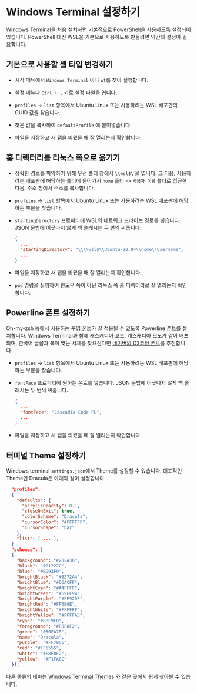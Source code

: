 # Windows Terminal 설정하기

Windows Terminal을 처음 설치하면 기본적으로 PowerShell을 사용하도록 설정되어있습니다. PowerShell 대신 WSL을 기본으로 사용하도록 만들려면 약간의 설정이 필요합니다.

## 기본으로 사용할 셸 타입 변경하기

- 시작 메뉴에서 `Windows Terminal` 이나 `wt`를 찾아 실행합니다.

- 설정 메뉴나 `Ctrl + ,` 키로 설정 파일을 엽니다.

- `profiles` -> `list` 항목에서 Ubuntu Linux 또는 사용하려는 WSL 배포판의 GUID 값을 찾습니다.

- 찾은 값을 복사하여 `defaultProfile` 에 붙여넣습니다.

- 파일을 저장하고 새 탭을 띄웠을 때 잘 열리는지 확인합니다.

## 홈 디렉터리를 리눅스 쪽으로 옮기기

- 정확한 경로를 파악하기 위해 우선 폴더 창에서 `\\wsl$\` 을 엽니다. 그 다음, 사용하려는 배포판에 해당하는 폴더에 들어가서 `home` 폴더 -> `사용자 이름` 폴더로 접근한 다음, 주소 창에서 주소를 복사합니다.

- `profiles` -> `list` 항목에서 Ubuntu Linux 또는 사용하려는 WSL 배포판에 해당하는 부분을 찾습니다.

- `startingDirectory` 프로퍼티에 WSL의 네트워크 드라이브 경로를 넣습니다. JSON 문법에 어긋나지 않게 백 슬래시는 두 번씩 써줍니다.

  ```json
  {
    ...
    "startingDirectory": "\\\\wsl$\\Ubuntu-20.04\\home\\Username",
    ...
  }
  ```

- 파일을 저장하고 새 탭을 띄웠을 때 잘 열리는지 확인합니다.

- `pwd` 명령을 실행하여 윈도우 쪽이 아닌 리눅스 쪽 홈 디렉터리로 잘 열리는지 확인합니다.

## Powerline 폰트 설정하기

Oh-my-zsh 등에서 사용하는 꾸밈 폰트가 잘 적용될 수 있도록 Powerline 폰트를 설치합니다. Windows Terminal과 함께 캐스캐디아 코드, 캐스캐디아 모노가 같이 배포되며, 한국어 글꼴과 폭이 맞는 서체를 찾으신다면 [네이버의 D2코딩 폰트](https://github.com/naver/d2codingfont)를 추천합니다.

- `profiles` -> `list` 항목에서 Ubuntu Linux 또는 사용하려는 WSL 배포판에 해당하는 부분을 찾습니다.

- `fontFace` 프로퍼티에 원하는 폰트를 넣습니다. JSON 문법에 어긋나지 않게 백 슬래시는 두 번씩 써줍니다.

  ```json
  {
    ...
    "fontFace": "Cascadia Code PL",
    ...
  }
  ```

- 파일을 저장하고 새 탭을 띄웠을 때 잘 열리는지 확인합니다.

## 터미널 Theme 설정하기

Windows terminal `settings.json`에서 Theme를 설정할 수 있습니다. 대표적인 Theme인 Dracula은 아래와 같이 설정합니다.

```json
  "profiles":
  {
    "defaults": {
      "acrylicOpacity": 0.1,
      "closeOnExit": true,
      "colorScheme": "Dracula",
      "cursorColor": "#FFFFFF",
      "cursorShape": "bar"
    },
    "list": [ ... ],
  }
  "schemes": [
  {
    "background": "#282A36",
    "black": "#21222C",
    "blue": "#BD93F9",
    "brightBlack": "#6272A4",
    "brightBlue": "#D6ACFF",
    "brightCyan": "#A4FFFF",
    "brightGreen": "#69FF94",
    "brightPurple": "#FF92DF",
    "brightRed": "#FF6E6E",
    "brightWhite": "#FFFFFF",
    "brightYellow": "#FFFFA5",
    "cyan": "#8BE9FD",
    "foreground": "#F8F8F2",
    "green": "#50FA7B",
    "name": "Dracula",
    "purple": "#FF79C6",
    "red": "#FF5555",
    "white": "#F8F8F2",
    "yellow": "#F1FA8C"
  }],
```

다른 종류의 테마는 [Windows Terminal Themes](https://atomcorp.github.io/themes/) 와 같은 곳에서 쉽게 찾아볼 수 있습니다.
